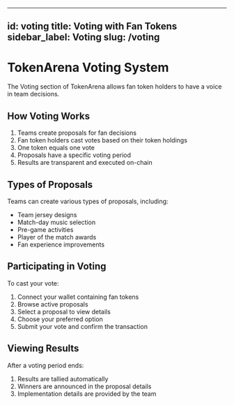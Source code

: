 
---
id: voting
title: Voting with Fan Tokens
sidebar_label: Voting
slug: /voting
---

# TokenArena Voting System

The Voting section of TokenArena allows fan token holders to have a voice in team decisions.

## How Voting Works

1. Teams create proposals for fan decisions
2. Fan token holders cast votes based on their token holdings
3. One token equals one vote
4. Proposals have a specific voting period
5. Results are transparent and executed on-chain

## Types of Proposals

Teams can create various types of proposals, including:

- Team jersey designs
- Match-day music selection
- Pre-game activities
- Player of the match awards
- Fan experience improvements

## Participating in Voting

To cast your vote:

1. Connect your wallet containing fan tokens
2. Browse active proposals
3. Select a proposal to view details
4. Choose your preferred option
5. Submit your vote and confirm the transaction

## Viewing Results

After a voting period ends:

1. Results are tallied automatically
2. Winners are announced in the proposal details
3. Implementation details are provided by the team

